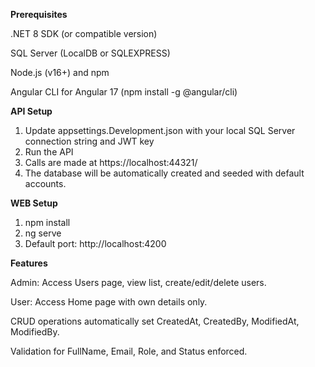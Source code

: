 **Prerequisites**

.NET 8 SDK (or compatible version)

SQL Server (LocalDB or SQLEXPRESS)

Node.js (v16+) and npm

Angular CLI for Angular 17 (npm install -g @angular/cli)

**API Setup**
1. Update appsettings.Development.json with your local SQL Server connection string and JWT key
2. Run the API
3. Calls are made at https://localhost:44321/
4. The database will be automatically created and seeded with default accounts.


**WEB Setup**
1. npm install
2. ng serve
3. Default port: http://localhost:4200

**Features**

Admin: Access Users page, view list, create/edit/delete users.

User: Access Home page with own details only.

CRUD operations automatically set CreatedAt, CreatedBy, ModifiedAt, ModifiedBy.

Validation for FullName, Email, Role, and Status enforced.

